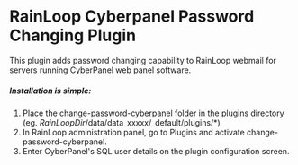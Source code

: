 RainLoop Cyberpanel Password Changing Plugin
============================================

This plugin adds password changing capability to RainLoop webmail for servers running CyberPanel web panel software.

##### Installation is simple:

1. Place the change-password-cyberpanel folder in the plugins directory (eg. _RainLoopDir_/data/data_xxxxx/_default/plugins/*)
2. In RainLoop administration panel, go to Plugins and activate change-password-cyberpanel.
3. Enter CyberPanel's SQL user details on the plugin configuration screen.
